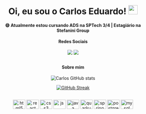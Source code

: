<h1 align="center">
Oi, eu sou o Carlos Eduardo!
 <img src="https://media.giphy.com/media/hvRJCLFzcasrR4ia7z/giphy.gif" width="30"></h1>

<h4 align="center">😄 Atualmente estou cursando ADS na SPTech 3/4 | Estagiário na Stefanini Group</h4>

<h4 align="center"> Redes Sociais </h4>

<div align="center">
<a href="https://www.linkedin.com/in/carlos-eduardo-181b4224a/" target="_blank"><img src="https://img.shields.io/badge/-LinkedIn-%230077B5?style=for-the-badge&logo=linkedin&logoColor=white" target="_blank"></a>
<a href="https://instagram.com/krs.jar" target="_blank"><img src="https://img.shields.io/badge/-Instagram-%23E4405F?style=for-the-badge&logo=instagram&logoColor=white" target="_blank"></a>
</div>

##

<h4 align="center"> Sobre mim </h4>

<div align="center">

![Carlos GitHub stats](https://github-readme-stats.vercel.app/api?username=CarlozEduardo&show_icons=true&theme=dark)

</div>

<div align="center">
       
[![GitHub Streak](https://github-readme-streak-stats.herokuapp.com?user=CarlozEduardo&theme=dark&locale=pt_BR)](https://git.io/streak-stats)

</div>

<div align="center" style="display: inline_block"><br>
<img alt="html5" height="30" width="40" src="https://cdn.jsdelivr.net/gh/devicons/devicon@latest/icons/html5/html5-original.svg" />
<img alt="react" height="30" width="40" src="https://cdn.jsdelivr.net/gh/devicons/devicon@latest/icons/react/react-original.svg" />
<img alt="css3" height="30" width="40" src="https://cdn.jsdelivr.net/gh/devicons/devicon@latest/icons/css3/css3-original.svg" />
<img alt="js" height="30" width="40" src="https://cdn.jsdelivr.net/gh/devicons/devicon@latest/icons/javascript/javascript-original.svg" />
<img alt="java" height="30" width="40" src="https://cdn.jsdelivr.net/gh/devicons/devicon@latest/icons/java/java-original.svg" />
<img alt="quarkus" height="30" width="40" src="https://cdn.jsdelivr.net/gh/devicons/devicon@latest/icons/quarkus/quarkus-original.svg" />
 <img alt="spring" height="30" width="40" src="https://cdn.jsdelivr.net/gh/devicons/devicon@latest/icons/spring/spring-original.svg" />
<img alt="postgree" height="30" width="40" src="https://cdn.jsdelivr.net/gh/devicons/devicon@latest/icons/postgresql/postgresql-original.svg" />
<img alt="mysql" height="30" width="40" src="https://cdn.jsdelivr.net/gh/devicons/devicon@latest/icons/mysql/mysql-original.svg" />
</div>
